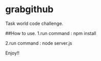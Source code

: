 # grabgithub
Task world code challenge.

##How to use.
1.run command : npm install

2.run command : node server.js

Enjoy!!
